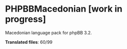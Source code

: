 # PHPBBMacedonian [work in progress]
Macedonian language pack for phpBB 3.2.

**Translated files**: 60/99

